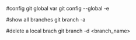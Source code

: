 #config git global var
git config --global -e

#show all branches
git branch -a

#delete a local brach
git branch -d <branch_name>


